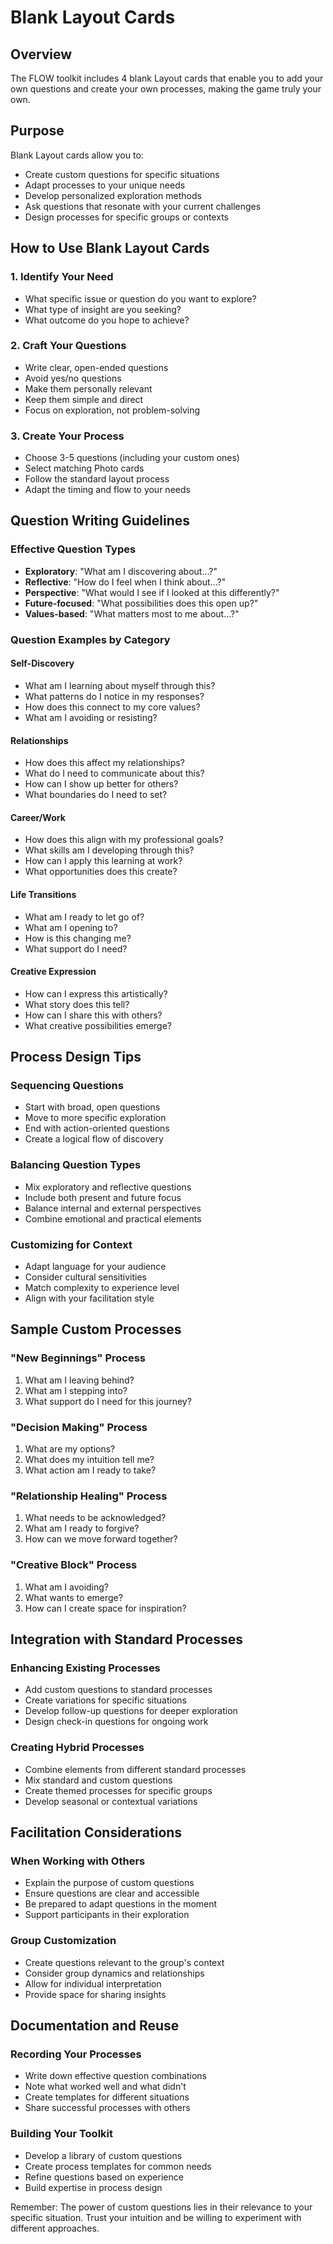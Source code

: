 # Blank Layout Cards

## Overview

The FLOW toolkit includes 4 blank Layout cards that enable you to add your own questions and create your own processes, making the game truly your own.

## Purpose

Blank Layout cards allow you to:
- Create custom questions for specific situations
- Adapt processes to your unique needs
- Develop personalized exploration methods
- Ask questions that resonate with your current challenges
- Design processes for specific groups or contexts

## How to Use Blank Layout Cards

### 1. Identify Your Need
- What specific issue or question do you want to explore?
- What type of insight are you seeking?
- What outcome do you hope to achieve?

### 2. Craft Your Questions
- Write clear, open-ended questions
- Avoid yes/no questions
- Make them personally relevant
- Keep them simple and direct
- Focus on exploration, not problem-solving

### 3. Create Your Process
- Choose 3-5 questions (including your custom ones)
- Select matching Photo cards
- Follow the standard layout process
- Adapt the timing and flow to your needs

## Question Writing Guidelines

### Effective Question Types
- **Exploratory**: "What am I discovering about...?"
- **Reflective**: "How do I feel when I think about...?"
- **Perspective**: "What would I see if I looked at this differently?"
- **Future-focused**: "What possibilities does this open up?"
- **Values-based**: "What matters most to me about...?"

### Question Examples by Category

#### **Self-Discovery**
- What am I learning about myself through this?
- What patterns do I notice in my responses?
- How does this connect to my core values?
- What am I avoiding or resisting?

#### **Relationships**
- How does this affect my relationships?
- What do I need to communicate about this?
- How can I show up better for others?
- What boundaries do I need to set?

#### **Career/Work**
- How does this align with my professional goals?
- What skills am I developing through this?
- How can I apply this learning at work?
- What opportunities does this create?

#### **Life Transitions**
- What am I ready to let go of?
- What am I opening to?
- How is this changing me?
- What support do I need?

#### **Creative Expression**
- How can I express this artistically?
- What story does this tell?
- How can I share this with others?
- What creative possibilities emerge?

## Process Design Tips

### **Sequencing Questions**
- Start with broad, open questions
- Move to more specific exploration
- End with action-oriented questions
- Create a logical flow of discovery

### **Balancing Question Types**
- Mix exploratory and reflective questions
- Include both present and future focus
- Balance internal and external perspectives
- Combine emotional and practical elements

### **Customizing for Context**
- Adapt language for your audience
- Consider cultural sensitivities
- Match complexity to experience level
- Align with your facilitation style

## Sample Custom Processes

### **"New Beginnings" Process**
1. What am I leaving behind?
2. What am I stepping into?
3. What support do I need for this journey?

### **"Decision Making" Process**
1. What are my options?
2. What does my intuition tell me?
3. What action am I ready to take?

### **"Relationship Healing" Process**
1. What needs to be acknowledged?
2. What am I ready to forgive?
3. How can we move forward together?

### **"Creative Block" Process**
1. What am I avoiding?
2. What wants to emerge?
3. How can I create space for inspiration?

## Integration with Standard Processes

### **Enhancing Existing Processes**
- Add custom questions to standard processes
- Create variations for specific situations
- Develop follow-up questions for deeper exploration
- Design check-in questions for ongoing work

### **Creating Hybrid Processes**
- Combine elements from different standard processes
- Mix standard and custom questions
- Create themed processes for specific groups
- Develop seasonal or contextual variations

## Facilitation Considerations

### **When Working with Others**
- Explain the purpose of custom questions
- Ensure questions are clear and accessible
- Be prepared to adapt questions in the moment
- Support participants in their exploration

### **Group Customization**
- Create questions relevant to the group's context
- Consider group dynamics and relationships
- Allow for individual interpretation
- Provide space for sharing insights

## Documentation and Reuse

### **Recording Your Processes**
- Write down effective question combinations
- Note what worked well and what didn't
- Create templates for different situations
- Share successful processes with others

### **Building Your Toolkit**
- Develop a library of custom questions
- Create process templates for common needs
- Refine questions based on experience
- Build expertise in process design

Remember: The power of custom questions lies in their relevance to your specific situation. Trust your intuition and be willing to experiment with different approaches.
